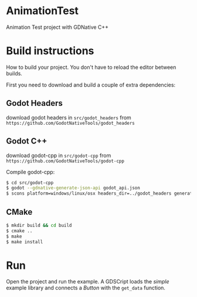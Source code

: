 # AnimationTest

Animation Test project with GDNative C++

# Build instructions
How to build your project. You don't have to reload the editor between builds.

First you need to download and build a couple of extra dependencies:

## Godot Headers
download godot headers in `src/godot_headers`
from `https://github.com/GodotNativeTools/godot_headers`

## Godot C++
download godot-cpp in `src/godot-cpp`
from `https://github.com/GodotNativeTools/godot-cpp`

Compile godot-cpp:
```bash
$ cd src/godot-cpp
$ godot --gdnative-generate-json-api godot_api.json
$ scons platform=windows/linux/osx headers_dir=../godot_headers generate_bindings=yes target=release
```

## CMake
```bash
$ mkdir build && cd build
$ cmake ..
$ make
$ make install
```

# Run
Open the project and run the example. A GDSCript loads the _simple_ example library and connects a _Button_ with the `get_data` function.
